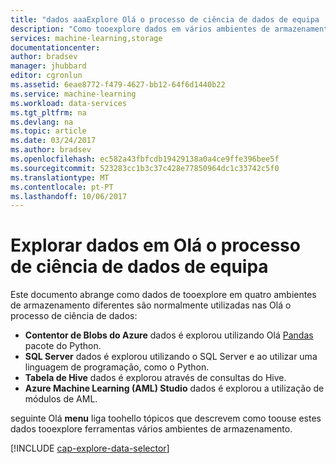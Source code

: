 ```yaml
---
title: "dados aaaExplore Olá o processo de ciência de dados de equipa | Microsoft Docs"
description: "Como tooexplore dados em vários ambientes de armazenamento."
services: machine-learning,storage
documentationcenter: 
author: bradsev
manager: jhubbard
editor: cgronlun
ms.assetid: 6eae8772-f479-4627-bb12-64f6d1440b22
ms.service: machine-learning
ms.workload: data-services
ms.tgt_pltfrm: na
ms.devlang: na
ms.topic: article
ms.date: 03/24/2017
ms.author: bradsev
ms.openlocfilehash: ec582a43fbfcdb19429138a0a4ce9ffe396bee5f
ms.sourcegitcommit: 523283cc1b3c37c428e77850964dc1c33742c5f0
ms.translationtype: MT
ms.contentlocale: pt-PT
ms.lasthandoff: 10/06/2017
---
```

# <a name="explore-data-in-hello-team-data-science-process"></a>Explorar dados em Olá o processo de ciência de dados de equipa
Este documento abrange como dados de tooexplore em quatro ambientes de armazenamento diferentes são normalmente utilizadas nas Olá o processo de ciência de dados:

* **Contentor de Blobs do Azure** dados é explorou utilizando Olá [Pandas](http://pandas.pydata.org/) pacote do Python.
* **SQL Server** dados é explorou utilizando o SQL Server e ao utilizar uma linguagem de programação, como o Python.
* **Tabela de Hive** dados é explorou através de consultas do Hive.
* **Azure Machine Learning (AML) Studio** dados é explorou a utilização de módulos de AML.

seguinte Olá **menu** liga toohello tópicos que descrevem como toouse estes dados tooexplore ferramentas vários ambientes de armazenamento. 

[!INCLUDE [cap-explore-data-selector](../../includes/cap-explore-data-selector.md)]


